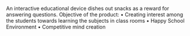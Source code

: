 An interactive educational device dishes out snacks as a reward for answering questions.
Objective of the product:
•	Creating interest among the students towards learning the subjects in class rooms
•	Happy School Environment
•	Competitive mind creation
